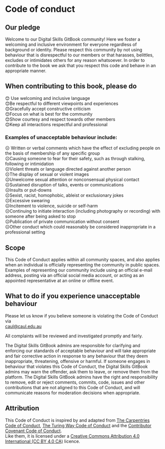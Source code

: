 # Code of conduct

## Our pledge

Welcome to our Digital Skills GitBook community! Here we foster a welcoming and inclusive environment for everyone regardless of background or identity. Please respect this community by not using behaviour that is disrespectful to our members or that harasses, belittles, excludes or intimidates others for any reason whatsoever. In order to contribute to the book we ask that you respect this code and behave in an appropriate manner.

## When contributing to this book, please do

 😊 Use welcoming and inclusive language  
 😊Be respectful to different viewpoints and experiences  
 😊Gracefully accept constructive criticism  
 😊Focus on what is best for the community  
 😊Show courtesy and respect towards other members  
 😊Keep all interactions respectful and professional

### Examples of unacceptable behaviour include:

 ☹ Written or verbal comments which have the effect of excluding people on the basis of membership of any specific group  
 ☹Causing someone to fear for their safety, such as through stalking, following or intimidation  
 ☹Violent threats or language directed against another person  
 ☹The display of sexual or violent images  
 ☹Unwelcome sexual attention or nonconsensual physical contact  
 ☹Sustained disruption of talks, events or communications  
 ☹Insults or put-downs  
 ☹Sexist, racist, homophobic, ableist or exclusionary jokes  
 ☹Excessive swearing  
 ☹Incitement to violence, suicide or self-harm  
 ☹Continuing to initiate interaction \(including photography or recording\) with someone after being asked to stop  
 ☹Publication of private communication without consent  
 ☹Other conduct which could reasonably be considered inappropriate in a professional setting

## Scope

This Code of Conduct applies within all community spaces, and also applies when an individual is officially representing the community in public spaces. Examples of representing our community include using an official e-mail address, posting via an official social media account, or acting as an appointed representative at an online or offline event.

## What to do if you experience unacceptable behaviour

Please let us know if you believe someone is violating the Code of Conduct via  
[caul@caul.edu.au](mailto:caul@caul.edu.au) 

All complaints will be reviewed and investigated promptly and fairly.

The Digital Skills GitBook admins are responsible for clarifying and enforcing our standards of acceptable behaviour and will take appropriate and fair corrective action in response to any behaviour that they deem inappropriate, threatening, offensive or harmful. If someone engages in behaviour that violates this Code of Conduct, the Digital Skills GitBook admins may warn the offender, ask them to leave, or remove them from the platform. The Digital Skills GitBook admins have the right and responsibility to remove, edit or reject comments, commits, code, issues and other contributions that are not aligned to this Code of Conduct, and will communicate reasons for moderation decisions when appropriate.

## Attribution

This Code of Conduct is inspired by and adapted from [The Carpentries Code of Conduct](https://docs.carpentries.org/topic_folders/policies/code-of-conduct.html), [The Turing Way Code of Conduct](https://the-turing-way.netlify.app/community-handbook/coc.html) and the [Contributor Covenant Code of Conduct](https://www.contributor-covenant.org/version/2/0/code_of_conduct.html).  
Like them, it is licensed under a [Creative Commons Attribution 4.0 International \(CC BY 4.0 CA\)](https://creativecommons.org/licenses/by/4.0/) licence.
